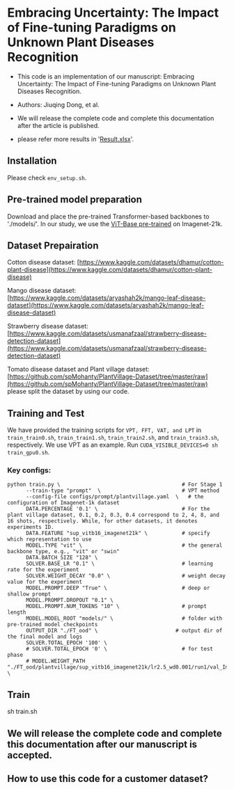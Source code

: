 # Embracing Uncertainty: The Impact of Fine-tuning Paradigms on Unknown Plant Diseases Recognition

* This code is an implementation of our manuscript: Embracing Uncertainty: The Impact of Fine-tuning Paradigms on Unknown Plant Diseases Recognition.

* Authors: Jiuqing Dong, et al.
* We will release the complete code and complete this documentation after the article is published.
* please refer more results in '[Result.xlsx](https://github.com/JiuqingDong/PDOOD/blob/main/Result.xlsx)'.

## Installation

Please check `env_setup.sh`.


## Pre-trained model preparation

Download and place the pre-trained Transformer-based backbones to './models/'. In our study, we use the [ViT-Base pre-trained](https://drive.google.com/file/d/11KuAkntDTPPcq4h4JwSjbDebNgVkgceA/view?usp=drive_link) on Imagenet-21k.

## Dataset Prepairation

  Cotton disease dataset: [https://www.kaggle.com/datasets/dhamur/cotton-plant-disease](https://www.kaggle.com/datasets/dhamur/cotton-plant-disease)
  
  Mango disease dataset: [https://www.kaggle.com/datasets/aryashah2k/mango-leaf-disease-dataset](https://www.kaggle.com/datasets/aryashah2k/mango-leaf-disease-dataset)
  
  Strawberry disease dataset: [https://www.kaggle.com/datasets/usmanafzaal/strawberry-disease-detection-dataset](https://www.kaggle.com/datasets/usmanafzaal/strawberry-disease-detection-dataset)
  
  Tomato disease dataset and Plant village dataset: [https://github.com/spMohanty/PlantVillage-Dataset/tree/master/raw](https://github.com/spMohanty/PlantVillage-Dataset/tree/master/raw)
please split the dataset by using our code.

## Training and Test
  We have provided the training scripts for `VPT, FFT, VAT, and LPT` in `train_train0.sh`, `train_train1.sh`, `train_train2.sh`, and `train_train3.sh`, respectively.
  We use VPT as an example. Run `CUDA_VISIBLE_DEVICES=0 sh train_gpu0.sh`.
  ### Key configs:
```
python train.py \                                       # For Stage 1
      --train-type "prompt"  \                          # VPT method
      --config-file configs/prompt/plantvillage.yaml  \   # the configuration of Imagenet-1k dataset
      DATA.PERCENTAGE '0.1' \                           # For the plant village dataset, 0.1, 0.2, 0.3, 0.4 correspond to 2, 4, 8, and 16 shots, respectively. While, for other datasets, it denotes experiments ID.
      DATA.FEATURE "sup_vitb16_imagenet21k" \           # specify which representation to use
      MODEL.TYPE "vit" \                                # the general backbone type, e.g., "vit" or "swin"
      DATA.BATCH_SIZE "128" \
      SOLVER.BASE_LR "0.1" \                            # learning rate for the experiment
      SOLVER.WEIGHT_DECAY "0.0" \                       # weight decay value for the experiment
      MODEL.PROMPT.DEEP "True" \                        # deep or shallow prompt
      MODEL.PROMPT.DROPOUT "0.1" \
      MODEL.PROMPT.NUM_TOKENS "10" \                    # prompt length
      MODEL.MODEL_ROOT "models/" \                      # folder with pre-trained model checkpoints
      OUTPUT_DIR "./FT_ood" \                         # output dir of the final model and logs
      SOLVER.TOTAL_EPOCH '100' \                    
      # SOLVER.TOTAL_EPOCH '0' \                        # for test phase
      # MODEL.WEIGHT_PATH "./FT_ood/plantvillage/sup_vitb16_imagenet21k/lr2.5_wd0.001/run1/val_Imagenet1k_best_model.pth" \

```

## Train

  sh train.sh



## We will release the complete code and complete this documentation after our manuscript is accepted.

## How to use this code for a customer dataset?






